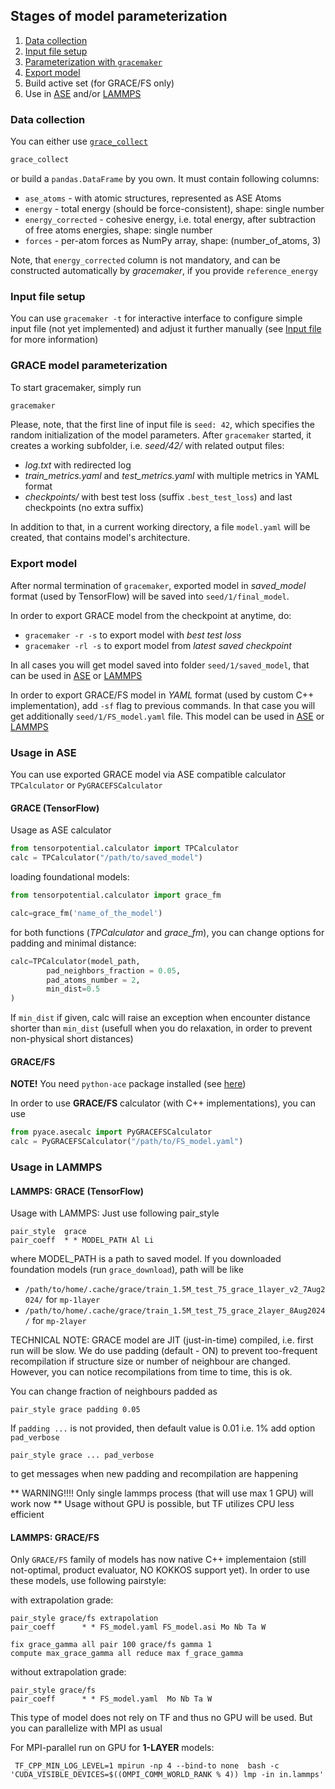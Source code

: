 ## Stages of model parameterization

1. [Data collection](#data-collection)
2. [Input file setup](#input-file-setup)
3. [Parameterization with `gracemaker`](#grace-model-parameterization)
4. [Export model](#export-model)
5. Build active set (for GRACE/FS only)  
6. Use in [ASE](#usage-in-ase) and/or [LAMMPS](#usage-in-lammps)

### Data collection

You can either use [`grace_collect`](../utilities#grace_collect) 
```bash
grace_collect
```

or build a `pandas.DataFrame` by you own. It must contain following columns:

* `ase_atoms` - with atomic structures, represented as ASE Atoms
* `energy` - total energy (should be force-consistent), shape: single number 
* `energy_corrected` - cohesive energy, i.e. total energy, after subtraction of free atoms energies, shape: single number
* `forces` - per-atom forces as NumPy array, shape: (number_of_atoms, 3) 

Note, that `energy_corrected` column is not mandatory, and can be constructed automatically by _gracemaker_, if you provide `reference_energy`

### Input file setup

You can use `gracemaker -t` for interactive interface to configure simple input file (not yet implemented)
and adjust it further manually (see [Input file](../inputfile) for more information)

### GRACE model parameterization

To start gracemaker, simply run
```python
gracemaker
```

Please, note, that the first line of input file is `seed: 42`, which specifies the random initialization of the model
parameters. After `gracemaker` started, it creates a working subfolder, i.e.  _seed/42/_ with related output files:

* _log.txt_ with redirected log
* _train_metrics.yaml_ and _test_metrics.yaml_ with multiple metrics in YAML format
* _checkpoints/_ with best test loss (suffix `.best_test_loss`) and last checkpoints (no extra suffix)

In addition to that, in a current working directory,  a file `model.yaml` will be created, that contains model's architecture.


### Export model

After normal termination of `gracemaker`, exported model in _saved_model_ format (used by TensorFlow)
will be saved into `seed/1/final_model`.

In order to export GRACE model from the checkpoint at anytime, do:

* `gracemaker -r -s`  to export model with _best test loss_
* `gracemaker -rl -s`  to export model from _latest saved checkpoint_

In all cases you will get model saved into folder `seed/1/saved_model`, that can be used in [ASE](#grace-tensorflow) 
or [LAMMPS](#lammps-grace-tensorflow)

In order to export GRACE/FS model in _YAML_ format (used by custom C++ implementation), add `-sf` flag to previous commands.
In that case you will get additionally `seed/1/FS_model.yaml` file. This model can be used in [ASE](#gracefs) or 
[LAMMPS](#lammps-gracefs)

### Usage in ASE

You can use exported GRACE model via ASE compatible calculator `TPCalculator` or  `PyGRACEFSCalculator`

#### GRACE (TensorFlow)
Usage as ASE calculator
```python
from tensorpotential.calculator import TPCalculator
calc = TPCalculator("/path/to/saved_model")
```

loading foundational models:
```python
from tensorpotential.calculator import grace_fm

calc=grace_fm('name_of_the_model') 
```

for both functions (_TPCalculator_ and _grace_fm_), you can change options for padding and minimal distance:
```python
calc=TPCalculator(model_path,
        pad_neighbors_fraction = 0.05,
        pad_atoms_number = 2,
        min_dist=0.5
)
```
If `min_dist` if given, calc will raise an exception when encounter distance shorter than `min_dist`
(usefull when you do  relaxation, in order to prevent non-physical short distances)

#### GRACE/FS

**NOTE!** You need `python-ace` package installed (see [here](../install/#gracefs-cpu))

In order to use **GRACE/FS** calculator (with C++ implementations), you can use
```python
from pyace.asecalc import PyGRACEFSCalculator
calc = PyGRACEFSCalculator("/path/to/FS_model.yaml")
```

### Usage in LAMMPS

#### LAMMPS: GRACE (TensorFlow)
Usage with LAMMPS:
Just use following pair_style 
```
pair_style	grace
pair_coeff	* * MODEL_PATH Al Li
```
where MODEL_PATH is a path to saved model.
If you downloaded foundation models (run `grace_download`), path will be like
* `/path/to/home/.cache/grace/train_1.5M_test_75_grace_1layer_v2_7Aug2024/` for `mp-1layer`
* `/path/to/home/.cache/grace/train_1.5M_test_75_grace_2layer_8Aug2024/` for `mp-2layer`

TECHNICAL NOTE: GRACE model are JIT (just-in-time) compiled, i.e. first run will be slow.  We do use padding (default - ON) to prevent too-frequent recompilation if structure size or number of neighbour are changed. However, you can notice recompilations from time to time, this is ok. 

You can change fraction of neighbours padded as 
```
pair_style grace padding 0.05
```
If `padding ...` is not provided, then default value is 0.01 i.e. 1%
add option `pad_verbose`
```
pair_style grace ... pad_verbose
```
to get messages when new padding and recompilation are happening



** WARNING!!!! Only single lammps process (that will use max 1 GPU) will work now **
Usage without GPU is possible, but TF utilizes CPU less efficient

#### LAMMPS: GRACE/FS

Only `GRACE/FS`  family of models has now native C++ implementaion (still not-optimal, product evaluator, NO KOKKOS support yet). 
In order to use these models, use following pairstyle:

with extrapolation grade:
```
pair_style grace/fs extrapolation
pair_coeff      * * FS_model.yaml FS_model.asi Mo Nb Ta W 

fix grace_gamma all pair 100 grace/fs gamma 1
compute max_grace_gamma all reduce max f_grace_gamma
```


without extrapolation grade:
```
pair_style grace/fs 
pair_coeff      * * FS_model.yaml  Mo Nb Ta W 
```
This type of model does not rely on TF and thus no GPU will be used. But you can parallelize  with MPI as usual


For MPI-parallel run on GPU for **1-LAYER** models:
```
 TF_CPP_MIN_LOG_LEVEL=1 mpirun -np 4 --bind-to none  bash -c 'CUDA_VISIBLE_DEVICES=$((OMPI_COMM_WORLD_RANK % 4)) lmp -in in.lammps'
```


[//]: # (## &#40;TODO&#41; Model presets and configuration)





